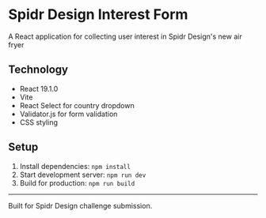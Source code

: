 # Spidr Design Interest Form

A React application for collecting user interest in Spidr Design's new air fryer

## Technology

- React 19.1.0
- Vite
- React Select for country dropdown
- Validator.js for form validation
- CSS styling

## Setup

1. Install dependencies: `npm install`
2. Start development server: `npm run dev`
3. Build for production: `npm run build`

---

Built for Spidr Design challenge submission.
